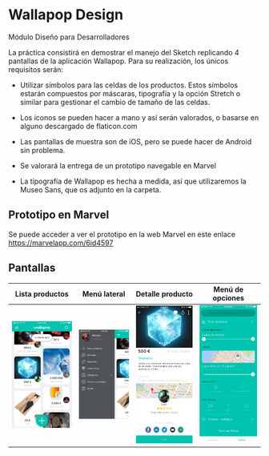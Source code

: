 # Wallapop Design
Módulo Diseño para Desarrolladores

La práctica consistirá en demostrar el manejo del Sketch replicando 4 pantallas de la aplicación Wallapop. Para su realización, los únicos requisitos serán:
- Utilizar símbolos para las celdas de los productos. Estos símbolos estarán compuestos por máscaras, tipografía y la opción Stretch o similar para gestionar el cambio de tamaño de las celdas.

- Los iconos se pueden hacer a mano y así serán valorados, o basarse en alguno descargado de flaticon.com

- Las pantallas de muestra son de iOS, pero se puede hacer de Android sin problema.

- Se valorará la entrega de un prototipo navegable en Marvel

- La tipografía de Wallapop es hecha a medida, así que utilizaremos la Museo Sans,
que os adjunto en la carpeta.

## Prototipo en Marvel
Se puede acceder a ver el prototipo en la web Marvel en este enlace https://marvelapp.com/6id4597

## Pantallas
Lista productos | Menú lateral | Detalle producto | Menú de opciones
------------ | ------------- | ------------- | -------------
<img src = "https://github.com/manuelcolmenero/WallapopDesign/blob/dev/Capturas/Main.png" width="250px"> | <img src = "https://github.com/manuelcolmenero/WallapopDesign/blob/dev/Capturas/Menu.png" width="250px"> | <img src = "https://github.com/manuelcolmenero/WallapopDesign/blob/dev/Capturas/Detalle.png" width="250px"> | <img src = "https://github.com/manuelcolmenero/WallapopDesign/blob/dev/Capturas/Buscador.png" width="250px">